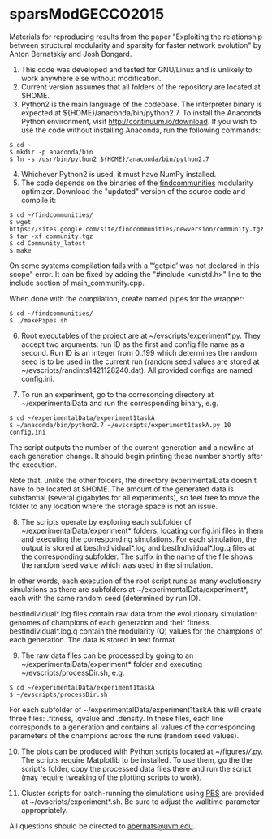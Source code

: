 # sparsModGECCO2015
Materials for reproducing results from the paper "Exploiting the relationship between structural modularity and sparsity for faster network evolution" by Anton Bernatskiy and Josh Bongard.

1. This code was developed and tested for GNU/Linux and is unlikely to work anywhere else without modification.
2. Current version assumes that all folders of the repository are located at $HOME.
3. Python2 is the main language of the codebase. The interpreter binary is expected at ${HOME}/anaconda/bin/python2.7. To install the Anaconda Python environment, visit http://continuum.io/download. If you wish to use the code without installing Anaconda, run the following commands:

 ```  
 $ cd ~  
 $ mkdir -p anaconda/bin  
 $ ln -s /usr/bin/python2 ${HOME}/anaconda/bin/python2.7  
 ```  

4. Whichever Python2 is used, it must have NumPy installed.
5. The code depends on the binaries of the [findcommunities](https://sites.google.com/site/findcommunities/) modularity optimizer. Download the "updated" version of the source code and compile it:

```
$ cd ~/findcommunities/
$ wget https://sites.google.com/site/findcommunities/newversion/community.tgz
$ tar -xf community.tgz
$ cd Community_latest
$ make
```

On some systems compilation fails with a "‘getpid’ was not declared in this scope" error. It can be fixed by adding the "#include <unistd.h>" line to the include section of main_community.cpp.

When done with the compilation, create named pipes for the wrapper:

```
$ cd ~/findcommunities/
$ ./makePipes.sh
```

6. Root executables of the project are at ~/evscripts/experiment*.py. They accept two arguments: run ID as the first and config file name as a second. Run ID is an integer from 0..199 which determines the random seed is to be used in the current run (random seed values are stored at ~/evscripts/randints1421128240.dat). All provided configs are named config.ini.

7. To run an experiment, go to the corresonding directory at ~/experimentalData and run the corresponding binary, e.g.

```
$ cd ~/experimentalData/experiment1taskA
$ ~/anaconda/bin/python2.7 ~/evscripts/experiment1taskA.py 10 config.ini
```

The script outputs the number of the current generation and a newline at each generation change. It should begin printing these number shortly after the execution.

Note that, unlike the other folders, the directory experimentalData doesn't have to be located at $HOME. The amount of the generated data is substantial (several gigabytes for all experiments), so feel free to move the folder to any location where the storage space is not an issue.

8. The scripts operate by exploring each subfolder of ~/experimentalData/experiment* folders, locating config.ini files in them and executing the corresponding simulations. For each simulation, the output is stored at bestIndividual*.log and bestIndividual*.log.q files at the corresponding subfolder. The suffix in the name of the file shows the random seed value which was used in the simulation.

In other words, each execution of the root script runs as many evolutionary simulations as there are subfolders at ~/experimentalData/experiment*, each with the same random seed (determined by run ID).

bestIndividual*.log files contain raw data from the evolutionary simulation: genomes of champions of each generation and their fitness. bestIndividual*.log.q contain the modularity (Q) values for the champions of each generation. The data is stored in text format.

9. The raw data files can be processed by going to an ~/experimentalData/experiment* folder and executing ~/evscripts/processDir.sh, e.g.

```
$ cd ~/experimentalData/experiment1taskA
$ ~/evscripts/processDir.sh
```

For each subfolder of ~/experimentalData/experiment1taskA this will create three files: <subfolderName>.fitness, <subfolderName>.qvalue and <subfolderName>.density. In these files, each line corresponds to a generation and contains all values of the corresponding parameters of the champions across the runs (random seed values).

10. The plots can be produced with Python scripts located at ~/figures/*/*.py. The scripts require Matplotlib to be installed. To use them, go the the script's folder, copy the processed data files there and run the script (may require tweaking of the plotting scripts to work).

11. Cluster scripts for batch-running the simulations using [PBS](https://en.wikipedia.org/wiki/Portable_Batch_System) are provided at ~/evscripts/experiment*.sh. Be sure to adjust the walltime parameter appropriately.

All questions should be directed to abernats@uvm.edu.
